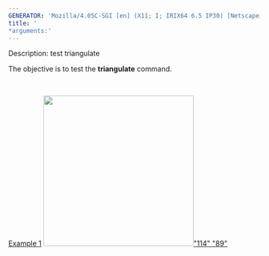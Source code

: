 ```yaml
---
GENERATOR: 'Mozilla/4.05C-SGI [en] (X11; I; IRIX64 6.5 IP30) [Netscape]'
title: '
*arguments:'
---
```


 Description: test triangulate

   The objective is to test the **triangulate** command.

    

   [Example 1](description_tri.md)
   [<img height="300" width="300" src="https://lanl.github.io/LaGriT/docsassets/images/triang2_tn.gif">"114"
   "89"](description_tri.md)
